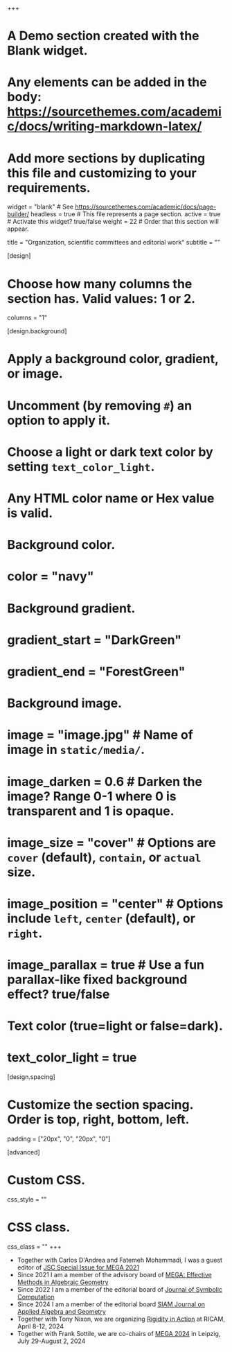 +++
# A Demo section created with the Blank widget.
# Any elements can be added in the body: https://sourcethemes.com/academic/docs/writing-markdown-latex/
# Add more sections by duplicating this file and customizing to your requirements.

widget = "blank"  # See https://sourcethemes.com/academic/docs/page-builder/
headless = true  # This file represents a page section.
active = true  # Activate this widget? true/false
weight = 22  # Order that this section will appear.

title = "Organization, scientific committees and editorial work"
subtitle = ""

[design]
  # Choose how many columns the section has. Valid values: 1 or 2.
  columns = "1"

[design.background]
  # Apply a background color, gradient, or image.
  #   Uncomment (by removing `#`) an option to apply it.
  #   Choose a light or dark text color by setting `text_color_light`.
  #   Any HTML color name or Hex value is valid.

  # Background color.
  # color = "navy"
  
  # Background gradient.
  # gradient_start = "DarkGreen"
  # gradient_end = "ForestGreen"
  
  # Background image.
  # image = "image.jpg"  # Name of image in `static/media/`.
  # image_darken = 0.6  # Darken the image? Range 0-1 where 0 is transparent and 1 is opaque.
  # image_size = "cover"  #  Options are `cover` (default), `contain`, or `actual` size.
  # image_position = "center"  # Options include `left`, `center` (default), or `right`.
  # image_parallax = true  # Use a fun parallax-like fixed background effect? true/false
  
  # Text color (true=light or false=dark).
  # text_color_light = true

[design.spacing]
  # Customize the section spacing. Order is top, right, bottom, left.
  padding = ["20px", "0", "20px", "0"]

[advanced]
 # Custom CSS. 
 css_style = ""
 
 # CSS class.
 css_class = ""
+++
- Together with Carlos D'Andrea and Fatemeh Mohammadi, I was a guest editor of [JSC Special Issue for MEGA 2021](https://www.sciencedirect.com/journal/journal-of-symbolic-computation/special-issue/10NXHCK8LJ2)
- Since 2021 I am a member of the advisory board of [MEGA: Effective Methods in Algebraic Geometry](https://mega.sciencesconf.org/resource/page/id/6)
- Since 2022 I am a member of the editorial board of [Journal of Symbolic Computation](https://www.sciencedirect.com/journal/journal-of-symbolic-computation)
- Since 2024 I am a member of the editorial board [SIAM Journal on Applied Algebra and Geometry](https://www.siam.org/publications/journals/siam-journal-on-applied-algebra-and-geometry-siaga)
- Together with Tony Nixon, we are organizing [Rigidity in Action](https://www.ricam.oeaw.ac.at/specsem/specsem2024/) at RICAM, April 8-12, 2024
- Together with Frank Sottile, we are co-chairs of [MEGA 2024](https://www.mis.mpg.de/calendar/conferences/2024/mega.html) in Leipzig, July 29-August 2, 2024


